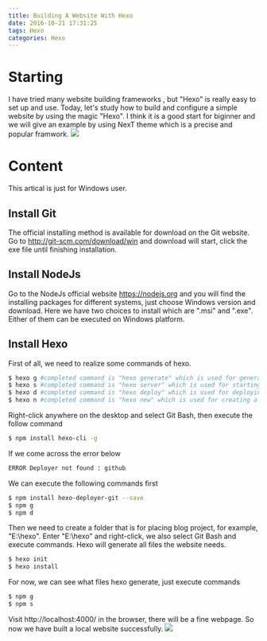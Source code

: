 ```yaml
---
title: Building A Website With Hexo
date: 2016-10-21 17:31:25
tags: Hexo
categories: Hexo
---
```


# Starting
I have tried many website building frameworks , but "Hexo" is really easy to set up and use. Today, let's study how to build and configure a simple website by using the magic "Hexo". I think it is a good start for biginner and we will give an example by using NexT theme which is a precise and popular framwork.
![](/images/hexo-setup-01.png)
<!--more-->

# Content
This artical is just for Windows user.

## Install Git
The official installing method is available for download on the Git website. Go to http://git-scm.com/download/win and download will start, click the exe file until finishing installation.

## Install NodeJs
Go to the NodeJs official website https://nodejs.org and you will find the installing packages for different systems, just choose Windows version and download. Here we have two choices to install which are ".msi" and ".exe". Either of them can be executed on Windows platform.

## Install Hexo
First of all, we need to realize some commands of hexo.

```bash
$ hexo g #completed command is "hexo generate" which is used for generating static file.
$ hexo s #completed command is "hexo server" which is used for starting the server.
$ hexo d #completed command is "hexo deploy" which is used for deploying local files onto github.
$ hexo n #completed command is "hexo new" which is used for creating a new post.
```

Right-click anywhere on the desktop and select Git Bash, then execute the follow command
```bash
$ npm install hexo-cli -g
```

If we come across the error below
```bash
ERROR Deployer not found : github
```

We can execute the following commands first
```bash
$ npm install hexo-deployer-git --save
$ npm g
$ npm d
```

Then we need to create a folder that is for placing blog project, for example, "E:\hexo". Enter "E:\hexo" and right-click, we also select Git Bash and execute commands. Hexo will generate all files the website needs.
```bash
$ hexo init
$ hexo install
```

For now, we can see what files hexo generate, just execute commands
```bash
$ npm g
$ npm s
```

Visit http://localhost:4000/ in the browser, there will be a fine webpage. So now we have built a local website successfully.
![](/images/hexo-setup-02.png)
